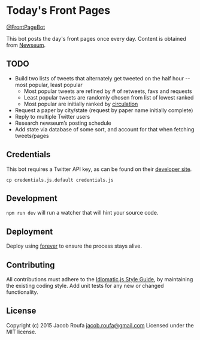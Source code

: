 # Today's Front Pages

[@FrontPageBot](https://twitter.com/FrontPageBot)

This bot posts the day's front pages once every day. Content is obtained from [Newseum](http://www.newseum.org/).


## TODO

+ Build two lists of tweets that alternately get tweeted on the half hour -- most popular, least popular
  + Most popular tweets are refined by # of retweets, favs and requests
  + Least popular tweets are randomly chosen from list of lowest ranked
  + Most popular are initially ranked by [circulation](https://en.wikipedia.org/wiki/List_of_newspapers_in_the_United_States_by_circulation)
+ Request a paper by city/state (request by paper name initially complete)
+ Reply to multiple Twitter users
+ Research newseum’s posting schedule
+ Add state via database of some sort, and account for that when fetching tweets/pages

## Credentials

This bot requires a Twitter API key, as can be found on their [developer site](https://apps.twitter.com/app/new).

`cp credentials.js.default credentials.js`


## Development

`npm run dev` will run a watcher that will hint your source code.


## Deployment

Deploy using [forever](https://www.npmjs.com/package/forever) to ensure the process stays alive.


## Contributing
All contributions must adhere to the [Idiomatic.js Style Guide](https://github.com/rwaldron/idiomatic.js), by maintaining the existing coding style. Add unit tests for any new or changed functionality.


## License
Copyright (c) 2015 Jacob Roufa <jacob.roufa@gmail.com>
Licensed under the MIT license.
